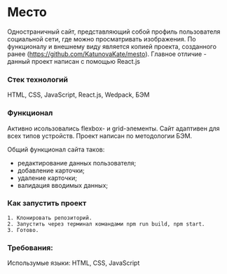 # Место
Одностраничный сайт, представляющий собой профиль пользователя социальной сети, где можно просматривать изображения. По функционалу и внешнему виду является копией проекта, созданного ранее (https://github.com/KatunovaKate/mesto). Главное отличие - данный проект написан с помощью React.js

### Стек технологий

HTML, CSS, JavaScript, React.js, Wedpack, БЭМ

### Функционал

Активно исользовались flexbox- и grid-элементы. Сайт адаптивен для всех типов устройств. Проект написан по методологии БЭМ.

Общий функционал сайта таков:

- редактирование данных пользователя;
- добавление карточки;
- удаление карточки;
- валидация вводимых данных;

### Как запустить проект

    1. Клонировать репозиторий.
    2. Запустить через терминал командами npm run build, npm start.
    3. Готово.

### Требования:

Использумые языки: HTML, CSS, JavaScript
